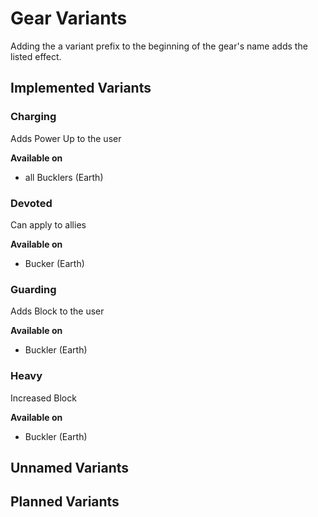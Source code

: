 # Gear Variants
Adding the a variant prefix to the beginning of the gear's name adds the listed effect.

## Implemented Variants
### Charging
Adds Power Up to the user

**Available on**
- all Bucklers (Earth)

### Devoted
Can apply to allies

**Available on**
- Bucker (Earth)

### Guarding
Adds Block to the user

**Available on**
- Buckler (Earth)

### Heavy
Increased Block

**Available on**
- Buckler (Earth)

## Unnamed Variants

## Planned Variants

